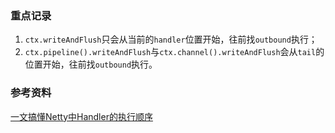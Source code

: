 ### 重点记录
1. `ctx.writeAndFlush`只会从当前的`handler`位置开始，往前找`outbound`执行；
2. `ctx.pipeline().writeAndFlush`与`ctx.channel().writeAndFlush`会从`tail`的位置开始，往前找`outbound`执行。


### 参考资料
[一文搞懂Netty中Handler的执行顺序](https://blog.csdn.net/zhengchao1991/article/details/103583766)